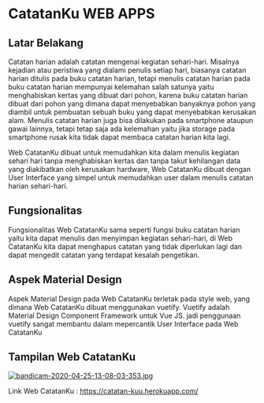 # CatatanKu WEB APPS

## Latar Belakang

Catatan harian adalah catatan mengenai kegiatan sehari-hari. Misalnya kejadian atau peristiwa yang dialami penulis setiap hari, biasanya catatan harian ditulis pada buku catatan harian, tetapi menulis catatan harian pada buku catatan harian mempunyai kelemahan salah satunya yaitu menghabiskan kertas yang dibuat dari pohon, karena buku catatan harian dibuat dari pohon yang dimana dapat menyebabkan banyaknya pohon yang diambil untuk pembuatan sebuah buku yang dapat menyebabkan kerusakan alam. Menulis catatan harian juga bisa dilakukan pada smartphone ataupun gawai lainnya, tetapi tetap saja ada kelemahan yaitu jika storage pada smartphone rusak kita tidak dapat membaca catatan harian kita lagi.

Web CatatanKu dibuat untuk memudahkan kita dalam menulis kegiatan sehari hari tanpa menghabiskan kertas dan tanpa takut kehilangan data yang diakibatkan oleh kerusakan hardware, Web CatatanKu dibuat dengan User Interface yang simpel untuk memudahkan user dalam menulis catatan harian sehari-hari.

## Fungsionalitas

Fungsionalitas Web CatatanKu sama seperti fungsi buku catatan harian yaitu kita dapat menulis dan menyimpan kegiatan sehari-hari, di Web CatatanKu kita dapat menghapus catatan yang tidak diperlukan lagi dan dapat mengedit catatan yang terdapat kesalah pengetikan.

## Aspek Material Design

Aspek Material Design pada Web CatatanKu terletak pada style web, yang dimana Web CatatanKu dibuat menggunakan vuetify. Vuetify adalah Material Design Component Framework untuk Vue JS. jadi penggunaan vuetify sangat membantu dalam mepercantik User Interface pada Web CatatanKu

## Tampilan Web CatatanKu

[![bandicam-2020-04-25-13-08-03-353.jpg](https://i.postimg.cc/KcK2tnY4/bandicam-2020-04-25-13-08-03-353.jpg)](https://postimg.cc/xqSh2NMS)

Link Web CatatanKu : https://catatan-kuu.herokuapp.com/